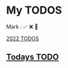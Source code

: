 # My TODOS

Mark : ✅ ❌ 🚀

[2022 TODOS](./2022)

## [Todays TODO](https://github.com/Novelier-Webbelier/todos/blob/master/2022/2-Feb/14.md)
